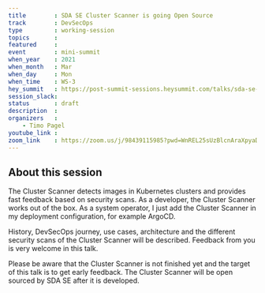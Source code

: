 ```yaml
---
title        : SDA SE Cluster Scanner is going Open Source
track        : DevSecOps
type         : working-session
topics       :
featured     :
event        : mini-summit
when_year    : 2021
when_month   : Mar
when_day     : Mon
when_time    : WS-3
hey_summit   : https://post-summit-sessions.heysummit.com/talks/sda-se-cluster-scanner-is-going-open-source/
session_slack:
status       : draft
description  :
organizers   :
    - Timo Pagel
youtube_link : 
zoom_link    : https://zoom.us/j/98439115985?pwd=WnREL25sUzBlcnAraXpyaDkveHNWQT09
---
```


## About this session
The Cluster Scanner detects images in Kubernetes clusters and provides fast feedback based on security scans.
As a developer, the Cluster Scanner works out of the box. As a system operator, I just add the Cluster Scanner in my deployment configuration, for example ArgoCD.

History, DevSecOps journey, use cases, architecture and the different security scans of the Cluster Scanner will be described. Feedback from you is very welcome in this talk.

Please be aware that the Cluster Scanner is not finished yet and the target of this talk is to get early feedback. The Cluster Scanner will be open sourced by SDA SE after it is developed.
